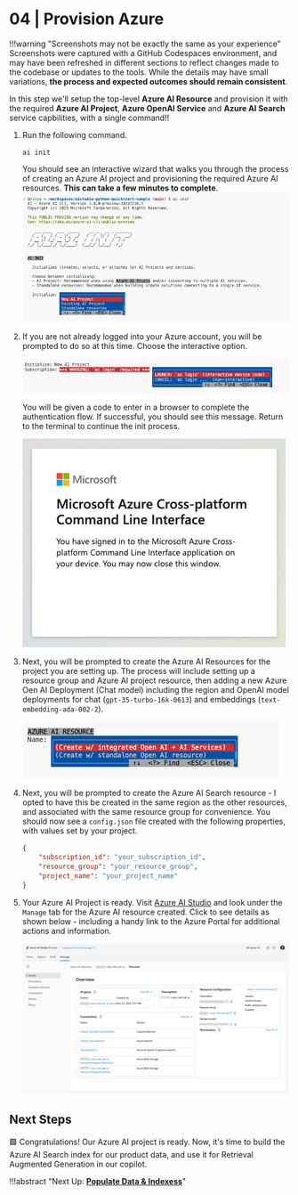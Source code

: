 # 04 | Provision Azure

!!!warning "Screenshots may not be exactly the same as your experience"
    Screenshots were captured with a GitHub Codespaces environment, and may have been refreshed in different sections to reflect changes made to the codebase or updates to the tools. While the details may have small variations, **the process and expected outcomes should remain consistent**.

In this step we'll setup the top-level **Azure AI Resource** and provision it with the required **Azure AI Project**, **Azure OpenAI Service** and **Azure AI Search** service capbilities, with a single command!!

1. Run the following command.

    ```
    ai init
    ```

    You should see an interactive wizard that walks you through the process of creating an Azure AI project and provisioning the required Azure AI resources. **This can take a few minutes to complete**.
    ![Ai init](./img/05-ai-init.png)


1. If you are not already logged into your Azure account, you will be prompted to do so at this time. Choose the interactive option.

    ![Az Login](./img/06-az-login.png)

   You will be given a code to enter in a browser to complete the authentication flow. If successful, you should see this message. Return to the terminal to continue the init process. 
    
    ![Az Login](./img/07-az-signedin.png)

1. Next, you will be prompted to create the Azure AI Resources for the project you are setting up. The process will include setting up a resource group and Azure AI project resource, then adding a new Azure Oen AI Deployment (Chat model) including the region and OpenAI model deployments for chat (`gpt-35-turbo-16k-0613`) and embeddings (`text-embedding-ada-002-2`).

    ![Ai init](./img/08-ai-resource.png)

1. Next, you will be prompted to create the Azure AI Search resource - I opted to have this be created in the same region as the other resources, and associated with the same resource group for convenience. You should now see a `config.json` file created with the following properties, with values set by your project.

    ```json
    {
        "subscription_id": "your_subscription_id",
        "resource_group": "your_resource_group",
        "project_name": "your_project_name"
    }
    ```

5. Your Azure AI Project is ready. Visit [Azure AI Studio](https://ai.azure.com) and look under the `Manage` tab for the Azure AI resource created. Click to see details as shown below - including a handy link to the Azure Portal for additional actions and information.

    ![Ai Studio](./img/09-ai-studio.png)

## Next Steps

🟩 Congratulations! Our Azure AI project is ready. Now, it's time to build the Azure AI Search index for our product data, and use it for Retrieval Augmented Generation in our copilot.

!!!abstract "Next Up: [**Populate Data & Indexess**](./05-search.md)"

